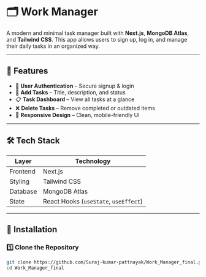 # 🗂️ Work Manager

A modern and minimal task manager built with **Next.js**, **MongoDB Atlas**, and **Tailwind CSS**. This app allows users to sign up, log in, and manage their daily tasks in an organized way.

---

## 🚀 Features

- 🔐 **User Authentication** – Secure signup & login
- 📝 **Add Tasks** – Title, description, and status
- 📋 **Task Dashboard** – View all tasks at a glance
- ❌ **Delete Tasks** – Remove completed or outdated items
- 🎯 **Responsive Design** – Clean, mobile-friendly UI

---

## 🛠️ Tech Stack

| Layer     | Technology          |
|-----------|---------------------|
| Frontend  | Next.js             |
| Styling   | Tailwind CSS        |
| Database  | MongoDB Atlas       |
| State     | React Hooks (`useState`, `useEffect`) |

---

## 🧰 Installation

### 1️⃣ Clone the Repository
```bash
git clone https://github.com/Suraj-kumar-pattnayak/Work_Manager_final.git
cd Work_Manager_final
